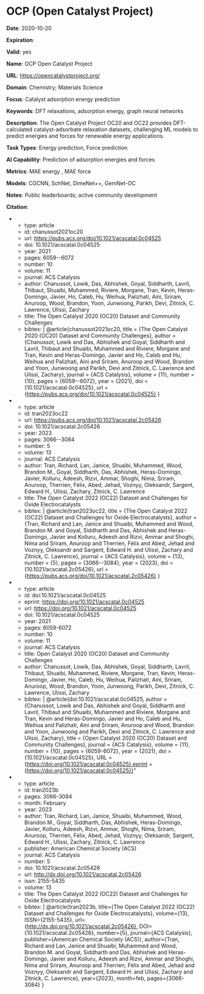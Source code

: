 # OCP (Open Catalyst Project)

**Date**: 2020-10-20

**Expiration**: 

**Valid**: yes

**Name**: OCP  Open Catalyst Project 

**URL**: https://opencatalystproject.org/

**Domain**: Chemistry; Materials Science

**Focus**: Catalyst adsorption energy prediction

**Keywords**: DFT relaxations, adsorption energy, graph neural networks

**Description**: The Open Catalyst Project  OC20 and OC22  provides DFT-calculated catalyst-adsorbate  relaxation datasets, challenging ML models to predict energies and forces for  renewable energy applications. 

**Task Types**: Energy prediction, Force prediction

**AI Capability**: Prediction of adsorption energies and forces

**Metrics**: MAE  energy , MAE  force 

**Models**: CGCNN, SchNet, DimeNet++, GemNet-OC

**Notes**: Public leaderboards; active community development

**Citation**:

-
  - type: article
  - id: chanussot2021oc20
  - url: https://pubs.acs.org/doi/10.1021/acscatal.0c04525
  - doi: 10.1021/acscatal.0c04525
  - year: 2021
  - pages: 6059--6072
  - number: 10
  - volume: 11
  - journal: ACS Catalysis
  - author: Chanussot, Lowik, Das, Abhishek, Goyal, Siddharth, Lavril, Thibaut, Shuaibi, Muhammed, Riviere, Morgane, Tran, Kevin, Heras-Domingo, Javier, Ho, Caleb, Hu, Weihua, Palizhati, Aini, Sriram, Anuroop, Wood, Brandon, Yoon, Junwoong, Parikh, Devi, Zitnick, C. Lawrence, Ulissi, Zachary
  - title: The Open Catalyst 2020 (OC20) Dataset and Community Challenges
  - bibtex: |
      @article{chanussot2021oc20,
        title     = {The Open Catalyst 2020 (OC20) Dataset and Community Challenges},
        author    = {Chanussot, Lowik and Das, Abhishek and Goyal, Siddharth and Lavril, Thibaut and Shuaibi, Muhammed and Riviere, Morgane and Tran, Kevin and Heras-Domingo, Javier and Ho, Caleb and Hu, Weihua and Palizhati, Aini and Sriram, Anuroop and Wood, Brandon and Yoon, Junwoong and Parikh, Devi and Zitnick, C. Lawrence and Ulissi, Zachary},
        journal   = {ACS Catalysis},
        volume    = {11},
        number    = {10},
        pages     = {6059--6072},
        year      = {2021},
        doi       = {10.1021/acscatal.0c04525},
        url       = {https://pubs.acs.org/doi/10.1021/acscatal.0c04525}
      }
-
  - type: article
  - id: tran2023oc22
  - url: https://pubs.acs.org/doi/10.1021/acscatal.2c05426
  - doi: 10.1021/acscatal.2c05426
  - year: 2023
  - pages: 3066--3084
  - number: 5
  - volume: 13
  - journal: ACS Catalysis
  - author: Tran, Richard, Lan, Janice, Shuaibi, Muhammed, Wood, Brandon M., Goyal, Siddharth, Das, Abhishek, Heras-Domingo, Javier, Kolluru, Adeesh, Rizvi, Ammar, Shoghi, Nima, Sriram, Anuroop, Therrien, Félix, Abed, Jehad, Voznyy, Oleksandr, Sargent, Edward H., Ulissi, Zachary, Zitnick, C. Lawrence
  - title: The Open Catalyst 2022 (OC22) Dataset and Challenges for Oxide Electrocatalysts
  - bibtex: |
      @article{tran2023oc22,
        title     = {The Open Catalyst 2022 (OC22) Dataset and Challenges for Oxide Electrocatalysts},
        author    = {Tran, Richard and Lan, Janice and Shuaibi, Muhammed and Wood, Brandon M. and Goyal, Siddharth and Das, Abhishek and Heras-Domingo, Javier and Kolluru, Adeesh and Rizvi, Ammar and Shoghi, Nima and Sriram, Anuroop and Therrien, Félix and Abed, Jehad and Voznyy, Oleksandr and Sargent, Edward H. and Ulissi, Zachary and Zitnick, C. Lawrence},
        journal   = {ACS Catalysis},
        volume    = {13},
        number    = {5},
        pages     = {3066--3084},
        year      = {2023},
        doi       = {10.1021/acscatal.2c05426},
        url       = {https://pubs.acs.org/doi/10.1021/acscatal.2c05426}
      }
-
  - type: article
  - id: doi:10.1021/acscatal.0c04525
  - eprint: https://doi.org/10.1021/acscatal.0c04525
  - url: https://doi.org/10.1021/acscatal.0c04525
  - doi: 10.1021/acscatal.0c04525
  - year: 2021
  - pages: 6059-6072
  - number: 10
  - volume: 11
  - journal: ACS Catalysis
  - title: Open Catalyst 2020 (OC20) Dataset and Community Challenges
  - author: Chanussot, Lowik, Das, Abhishek, Goyal, Siddharth, Lavril, Thibaut, Shuaibi, Muhammed, Riviere, Morgane, Tran, Kevin, Heras-Domingo, Javier, Ho, Caleb, Hu, Weihua, Palizhati, Aini, Sriram, Anuroop, Wood, Brandon, Yoon, Junwoong, Parikh, Devi, Zitnick, C. Lawrence, Ulissi, Zachary
  - bibtex: |
      @article{doi:10.1021/acscatal.0c04525,
        author = {Chanussot, Lowik and Das, Abhishek and Goyal, Siddharth and Lavril, Thibaut and Shuaibi, Muhammed and Riviere, Morgane and Tran, Kevin and Heras-Domingo, Javier and Ho, Caleb and Hu, Weihua and Palizhati, Aini and Sriram, Anuroop and Wood, Brandon and Yoon, Junwoong and Parikh, Devi and Zitnick, C. Lawrence and Ulissi, Zachary},
      title = {Open Catalyst 2020 (OC20) Dataset and Community Challenges},
        journal = {ACS Catalysis},
        volume = {11},
        number = {10},
        pages = {6059-6072},
        year = {2021},
        doi = {10.1021/acscatal.0c04525},
        URL = {https://doi.org/10.1021/acscatal.0c04525},eprint = {https://doi.org/10.1021/acscatal.0c04525}}"
-
  - type: article
  - id: tran2023b
  - pages: 3066-3084
  - month: February
  - year: 2023
  - author: Tran, Richard, Lan, Janice, Shuaibi, Muhammed, Wood, Brandon M., Goyal, Siddharth, Das, Abhishek, Heras-Domingo, Javier, Kolluru, Adeesh, Rizvi, Ammar, Shoghi, Nima, Sriram, Anuroop, Therrien, Félix, Abed, Jehad, Voznyy, Oleksandr, Sargent, Edward H., Ulissi, Zachary, Zitnick, C. Lawrence
  - publisher: American Chemical Society (ACS)
  - journal: ACS Catalysis
  - number: 5
  - doi: 10.1021/acscatal.2c05426
  - url: http://dx.doi.org/10.1021/acscatal.2c05426
  - issn: 2155-5435
  - volume: 13
  - title: The Open Catalyst 2022 (OC22) Dataset and Challenges for Oxide Electrocatalysts
  - bibtex: |
      @article{tran2023b,
        title={The Open Catalyst 2022 (OC22) Dataset and Challenges for Oxide Electrocatalysts},
        volume={13},
        ISSN={2155-5435},
        url={http://dx.doi.org/10.1021/acscatal.2c05426},
        DOI={10.1021/acscatal.2c05426},
        number={5},
        journal={ACS Catalysis},
        publisher={American Chemical Society (ACS)},
        author={Tran, Richard and Lan, Janice and Shuaibi, Muhammed and Wood, Brandon M. and Goyal, Siddharth and Das, Abhishek and Heras-Domingo, Javier and Kolluru, Adeesh and Rizvi, Ammar and Shoghi, Nima and Sriram, Anuroop and Therrien, Félix and Abed, Jehad and Voznyy, Oleksandr and Sargent, Edward H. and Ulissi, Zachary and Zitnick, C. Lawrence},
        year={2023},
        month=feb, pages={3066-3084} 
      }

